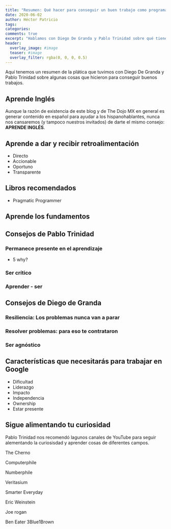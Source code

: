 ```yaml
---
title: "Resumen: Qué hacer para conseguir un buen trabajo como programador"
date: 2020-06-02
author: Héctor Patricio
tags:
categories:
comments: true
excerpt: "Hablamos con Diego De Granda y Pablo Trinidad sobre qué tienes que hacer para conseguit un buen trabajo en tecnología. Aquí tienes un resumen."
header:
  overlay_image: #image
  teaser: #image
  overlay_filter: rgba(0, 0, 0, 0.5)
---
```


Aquí tenemos un resumen de la plática que tuvimos con Diego De Granda y Pablo Trinidad sobre algunas cosas que hicieron para conseguir buenos trabajos.

## Aprende Inglés

Aunque la razón de existencia de este blog y de The Dojo MX en general es generar contenido en español para ayudar a los hispanohablantes, nunca nos cansaremos (y tampoco nuestros invitados) de darte el mismo consejo: **APRENDE INGLÉS**.


## Aprende a dar y recibir retroalimentación


- Directo
- Accionable
- Oportuno
- Transparente




## Libros recomendados

* Pragmatic Programmer



## Aprende los fundamentos


## Consejos de Pablo Trinidad


### Permanece presente en el aprendizaje

 - 5 why?
### Ser crítico
### Aprender - ser



## Consejos de Diego de Granda

### Resiliencia: Los problemas nunca van a parar
###  Resolver problemas: para eso te contrataron
### Ser agnóstico

## Características que necesitarás para trabajar en Google

* Dificultad
* Liderazgo
* Impacto
* Independencia
* Ownership
* Estar presente


## Sigue alimentando tu curiosidad


Pablo Trinidad nos recomendó lagunos canales de YouTube para seguir alementando la curiosisdad y aprender cosas de diferentes campos.


The Cherno

Computerphile

Numberphile

Veritasium

Smarter Everyday

Eric Weinstein

Joe rogan

Ben Eater
3Blue1Brown

